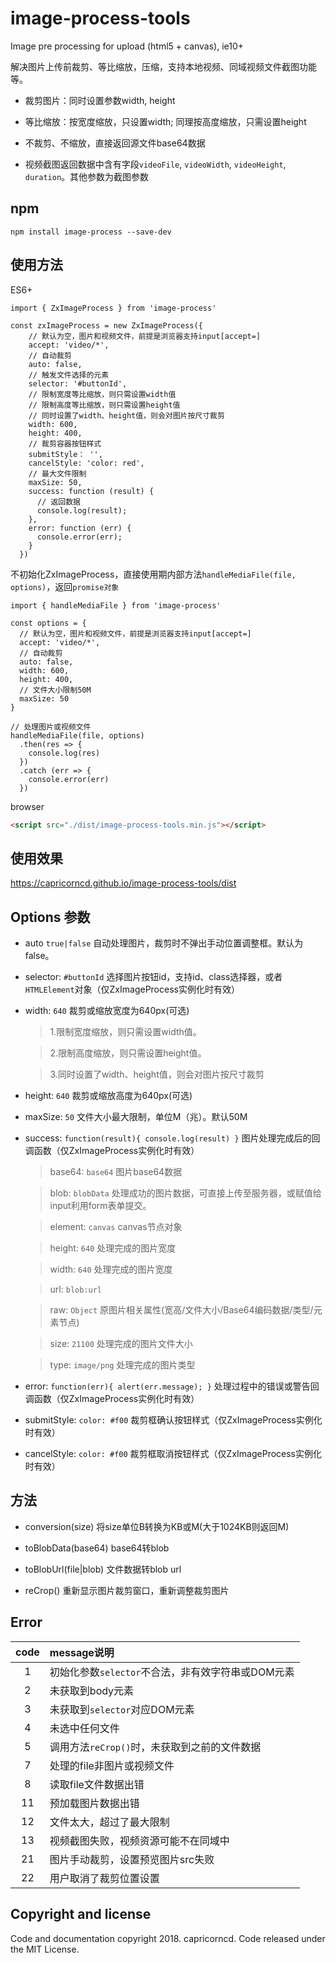 # image-process-tools

Image pre processing for upload (html5 + canvas), ie10+

解决图片上传前裁剪、等比缩放，压缩，支持本地视频、同域视频文件截图功能等。

* 裁剪图片：同时设置参数width, height

* 等比缩放：按宽度缩放，只设置width; 同理按高度缩放，只需设置height

* 不裁剪、不缩放，直接返回源文件base64数据

* 视频截图返回数据中含有字段`videoFile`, `videoWidth`, `videoHeight`, `duration`。其他参数为截图参数

## npm

```
npm install image-process --save-dev
```

## 使用方法

ES6+

```
import { ZxImageProcess } from 'image-process'

const zxImageProcess = new ZxImageProcess({
    // 默认为空，图片和视频文件，前提是浏览器支持input[accept=]
    accept: 'video/*',
    // 自动裁剪
    auto: false,
    // 触发文件选择的元素
    selector: '#buttonId',
    // 限制宽度等比缩放，则只需设置width值
    // 限制高度等比缩放，则只需设置height值
    // 同时设置了width、height值，则会对图片按尺寸裁剪
    width: 600,
    height: 400,
    // 裁剪容器按钮样式
    submitStyle： '',
    cancelStyle: 'color: red',
    // 最大文件限制
    maxSize: 50,
    success: function (result) {
      // 返回数据
      console.log(result);
    },
    error: function (err) {
      console.error(err);
    }
  })
```

不初始化ZxImageProcess，直接使用期内部方法`handleMediaFile(file, options)`，返回`promise对象`

```
import { handleMediaFile } from 'image-process'

const options = {
  // 默认为空，图片和视频文件，前提是浏览器支持input[accept=]
  accept: 'video/*',
  // 自动裁剪
  auto: false,
  width: 600,
  height: 400,
  // 文件大小限制50M
  maxSize: 50
}

// 处理图片或视频文件
handleMediaFile(file, options)
  .then(res => {
    console.log(res)
  })
  .catch (err => {
    console.error(err)
  })
```

browser

```html
<script src="./dist/image-process-tools.min.js"></script>
```

## 使用效果

https://capricorncd.github.io/image-process-tools/dist

## Options 参数

* auto `true|false` 自动处理图片，裁剪时不弹出手动位置调整框。默认为false。

* selector: `#buttonId` 选择图片按钮id，支持id、class选择器，或者`HTMLElement`对象（仅ZxImageProcess实例化时有效）

* width: `640` 裁剪或缩放宽度为640px(可选)

  > 1.限制宽度缩放，则只需设置width值。

  > 2.限制高度缩放，则只需设置height值。

  > 3.同时设置了width、height值，则会对图片按尺寸裁剪

* height: `640` 裁剪或缩放高度为640px(可选)

* maxSize: `50` 文件大小最大限制，单位M（兆）。默认50M

* success: `function(result){ console.log(result) }` 图片处理完成后的回调函数（仅ZxImageProcess实例化时有效）

  > base64: `base64` 图片base64数据

  > blob: `blobData`  处理成功的图片数据，可直接上传至服务器，或赋值给input利用form表单提交。

  > element: `canvas` canvas节点对象

  > height: `640`  处理完成的图片宽度

  > width: `640` 处理完成的图片宽度

  > url: `blob:url`

  > raw: `Object` 原图片相关属性(宽高/文件大小/Base64编码数据/类型/元素节点)

  > size: `21100` 处理完成的图片文件大小

  > type: `image/png`  处理完成的图片类型

* error: `function(err){ alert(err.message); }` 处理过程中的错误或警告回调函数（仅ZxImageProcess实例化时有效）

* submitStyle: `color: #f00` 裁剪框确认按钮样式（仅ZxImageProcess实例化时有效）
* cancelStyle: `color: #f00` 裁剪框取消按钮样式（仅ZxImageProcess实例化时有效）

## 方法

- conversion(size) 将size单位B转换为KB或M(大于1024KB则返回M)

- toBlobData(base64) base64转blob

- toBlobUrl(file|blob) 文件数据转blob url

- reCrop() 重新显示图片裁剪窗口，重新调整裁剪图片

## Error

|code|message说明|
|:--:|:--|
|1|初始化参数`selector`不合法，非有效字符串或DOM元素|
|2|未获取到body元素|
|3|未获取到`selector`对应DOM元素|
|4|未选中任何文件|
|5|调用方法`reCrop()`时，未获取到之前的文件数据|
|7|处理的file非图片或视频文件|
|8|读取file文件数据出错|
|11|预加载图片数据出错|
|12|文件太大，超过了最大限制|
|13|视频截图失败，视频资源可能不在同域中|
|21|图片手动裁剪，设置预览图片src失败|
|22|用户取消了裁剪位置设置|

## Copyright and license

Code and documentation copyright 2018. capricorncd. Code released under the MIT License.
